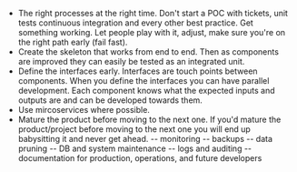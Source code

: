 
- The right processes at the right time. Don't start a POC with tickets, unit tests continuous integration and every other best practice.  Get something working. Let people play with it, adjust, make sure you're on the right path early (fail fast).
- Create the skeleton that works from end to end. Then as components are improved they can easily be tested as an integrated unit.
- Define the interfaces early. Interfaces are touch points between components. When you define the interfaces you can have parallel development. Each component knows what the expected inputs and outputs are and can be developed towards them.
- Use mircoservices where possible.
- Mature the product before moving to the next one. If you'd mature the product/project before moving to the next one you will end up babysitting it and never get ahead. 
-- monitoring
-- backups
-- data pruning
-- DB and system maintenance
-- logs and auditing
-- documentation for production, operations, and future developers
